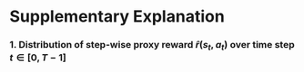 # Supplementary Explanation

### 1. Distribution of step-wise proxy reward $\hat{r}(s_t,a_t)$ over time step $t\in[0, T-1]$





